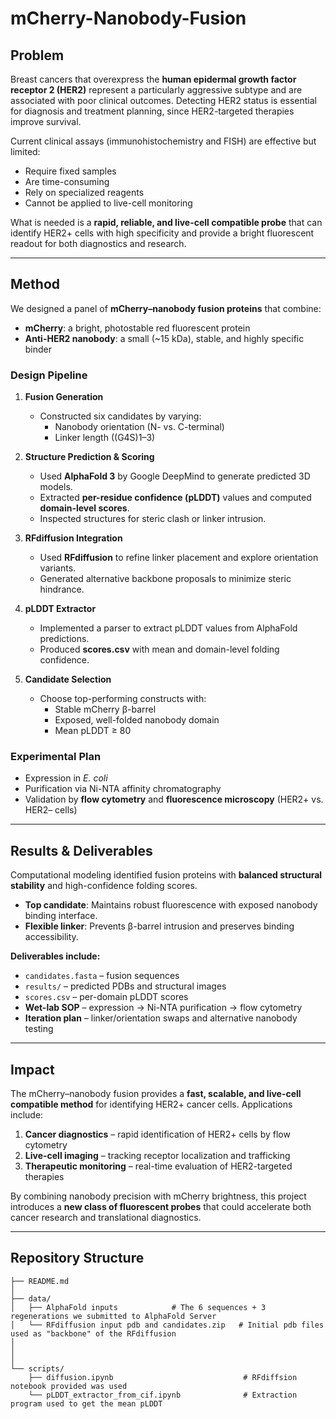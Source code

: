 # mCherry-Nanobody-Fusion 

## Problem  
Breast cancers that overexpress the **human epidermal growth factor receptor 2 (HER2)** represent a particularly aggressive subtype and are associated with poor clinical outcomes. Detecting HER2 status is essential for diagnosis and treatment planning, since HER2-targeted therapies improve survival.  

Current clinical assays (immunohistochemistry and FISH) are effective but limited:  
- Require fixed samples  
- Are time-consuming  
- Rely on specialized reagents  
- Cannot be applied to live-cell monitoring  

What is needed is a **rapid, reliable, and live-cell compatible probe** that can identify HER2+ cells with high specificity and provide a bright fluorescent readout for both diagnostics and research.  

---

## Method  

We designed a panel of **mCherry–nanobody fusion proteins** that combine:  
- **mCherry**: a bright, photostable red fluorescent protein  
- **Anti-HER2 nanobody**: a small (~15 kDa), stable, and highly specific binder  

### Design Pipeline  
1. **Fusion Generation**  
   - Constructed six candidates by varying:  
     - Nanobody orientation (N- vs. C-terminal)  
     - Linker length ((G4S)1–3)  

2. **Structure Prediction & Scoring**  
   - Used **AlphaFold 3** by Google DeepMind to generate predicted 3D models.  
   - Extracted **per-residue confidence (pLDDT)** values and computed **domain-level scores**.  
   - Inspected structures for steric clash or linker intrusion.  

3. **RFdiffusion Integration**  
   - Used **RFdiffusion** to refine linker placement and explore orientation variants.  
   - Generated alternative backbone proposals to minimize steric hindrance.  

4. **pLDDT Extractor**  
   - Implemented a parser to extract pLDDT values from AlphaFold predictions.  
   - Produced **scores.csv** with mean and domain-level folding confidence.  

5. **Candidate Selection**  
   - Choose top-performing constructs with:  
     - Stable mCherry β-barrel  
     - Exposed, well-folded nanobody domain  
     - Mean pLDDT ≥ 80  

### Experimental Plan  
- Expression in *E. coli*  
- Purification via Ni-NTA affinity chromatography  
- Validation by **flow cytometry** and **fluorescence microscopy** (HER2+ vs. HER2– cells)  

---

## Results & Deliverables  

Computational modeling identified fusion proteins with **balanced structural stability** and high-confidence folding scores.  
- **Top candidate**: Maintains robust fluorescence with exposed nanobody binding interface.  
- **Flexible linker**: Prevents β-barrel intrusion and preserves binding accessibility.  

**Deliverables include:**  
- `candidates.fasta` – fusion sequences  
- `results/` – predicted PDBs and structural images  
- `scores.csv` – per-domain pLDDT scores  
- **Wet-lab SOP** – expression → Ni-NTA purification → flow cytometry  
- **Iteration plan** – linker/orientation swaps and alternative nanobody testing  

---

## Impact  

The mCherry–nanobody fusion provides a **fast, scalable, and live-cell compatible method** for identifying HER2+ cancer cells. Applications include:  
1. **Cancer diagnostics** – rapid identification of HER2+ cells by flow cytometry  
2. **Live-cell imaging** – tracking receptor localization and trafficking  
3. **Therapeutic monitoring** – real-time evaluation of HER2-targeted therapies  

By combining nanobody precision with mCherry brightness, this project introduces a **new class of fluorescent probes** that could accelerate both cancer research and translational diagnostics.  

---

## Repository Structure  

```
├── README.md                                               
│
├── data/
│   ├── AlphaFold inputs            # The 6 sequences + 3 regenerations we submitted to AlphaFold Server
│   └── RFdiffusion input pdb and candidates.zip   # Initial pdb files used as "backbone" of the RFdiffusion
│   
│  
│
└── scripts/                          
    ├── diffusion.ipynb                             # RFdiffsion notebook provided was used
    └── pLDDT_extractor_from_cif.ipynb              # Extraction program used to get the mean pLDDT
```
